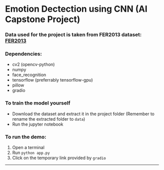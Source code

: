 # Emotion Dectection using CNN (AI Capstone Project)

### Data used for the project is taken from FER2013 dataset: [FER2013](https://www.kaggle.com/msambare/fer2013)

### <b>Dependencies</b>:
* cv2 (opencv-python)
* numpy
* face_recognition
* tensorflow (preferrably tensorflow-gpu)
* pillow
* gradio
### <b> To train the model yourself </b>
* Download the dataset and extract it in the project folder (Remember to rename the extracted folder to ```data```)
* Run the jupyter notebook
### <b>To run the demo</b>:
1. Open a terminal
2. Run ```python app.py```
3. Click on the temporary link provided by ```gradio```

<hr/>
